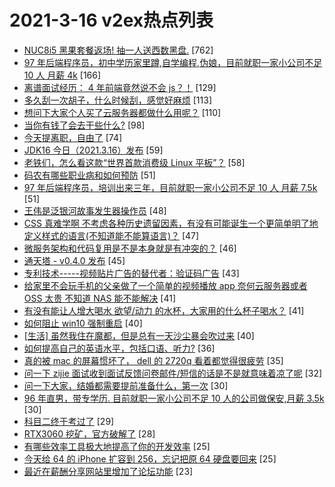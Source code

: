 # 2021-3-16 v2ex热点列表

+ [NUC8i5 黑果套餐返场! 抽一人送西数黑盘.](https://www.v2ex.com/t/762040#reply762) [762]
+ [97 年后端程序员，初中学历家里蹲,自学编程,伪娘，目前就职一家小公司不足 10 人 月薪 4k](https://www.v2ex.com/t/762116#reply166) [166]
+ [离谱面试经历： 4 年前端竟然说不会 js？！](https://www.v2ex.com/t/761963#reply129) [129]
+ [多久刮一次胡子，什么时候刮，感觉好麻烦](https://www.v2ex.com/t/762079#reply113) [113]
+ [想问下大家个人买了云服务器都做什么用呢？](https://www.v2ex.com/t/762023#reply110) [110]
+ [当你有钱了会去干些什么?](https://www.v2ex.com/t/762037#reply98) [98]
+ [今天提离职，自由了](https://www.v2ex.com/t/762051#reply74) [74]
+ [JDK16 今日（2021.3.16）发布](https://www.v2ex.com/t/761934#reply59) [59]
+ [老铁们，怎么看这款“世界首款消费级 Linux 平板”？](https://www.v2ex.com/t/762107#reply58) [58]
+ [码农有哪些职业病和如何预防](https://www.v2ex.com/t/761975#reply51) [51]
+ [97 年后端程序员，培训出来三年，目前就职一家小公司不足 10 人 月薪 7.5k](https://www.v2ex.com/t/762052#reply51) [51]
+ [王伟是泛银河故事发生器操作员](https://www.v2ex.com/t/761932#reply48) [48]
+ [CSS 真难学啊 不考虑各种历史遗留因素，有没有可能诞生一个更简单明了地定义样式的语言(不知道能不能算语言)？](https://www.v2ex.com/t/761935#reply47) [47]
+ [微服务架构和代码复用是不是本身就是有冲突的？](https://www.v2ex.com/t/762072#reply46) [46]
+ [通天塔 - v0.4.0 发布](https://www.v2ex.com/t/762069#reply45) [45]
+ [专利技术-----视频贴片广告的替代者：验证码广告](https://www.v2ex.com/t/762174#reply43) [43]
+ [给家里不会玩手机的父亲做了一个简单的视频播放 app 奈何云服务器或者 OSS 太贵 不知道 NAS 能不能解决](https://www.v2ex.com/t/761965#reply41) [41]
+ [有没有能让人增大喝水 欲望/动力 的水杯，大家用的什么杯子喝水？](https://www.v2ex.com/t/762098#reply41) [41]
+ [如何阻止 win10 强制重启](https://www.v2ex.com/t/761992#reply40) [40]
+ [[生活] 虽然我住在魔都，但是总有一天沙尘暴会吹过来](https://www.v2ex.com/t/762012#reply40) [40]
+ [如何提高自己的英语水平，包括口语、听力?](https://www.v2ex.com/t/762006#reply36) [36]
+ [真的被 mac 的屏幕惯坏了， dell 的 2720q 看着都觉得很疲劳](https://www.v2ex.com/t/762065#reply35) [35]
+ [问一下 zijie 面试收到面试反馈问卷邮件/短信的话是不是就意味着凉了呢](https://www.v2ex.com/t/762146#reply32) [32]
+ [问一下大家，结婚都需要提前准备什么，第一次](https://www.v2ex.com/t/762170#reply30) [30]
+ [96 年直男，带专学历. 目前就职一家小公司不足 10 人的公司做保安,月薪 3.5k](https://www.v2ex.com/t/762202#reply30) [30]
+ [科目二终于考过了](https://www.v2ex.com/t/762035#reply29) [29]
+ [RTX3060 挖矿，官方破解了](https://www.v2ex.com/t/762044#reply28) [28]
+ [有哪些效率工具极大地提高了你的开发效率](https://www.v2ex.com/t/762206#reply25) [25]
+ [今天给 64 的 iPhone 扩容到 256，忘记把原 64 硬盘要回来](https://www.v2ex.com/t/762229#reply25) [25]
+ [最近在薪酬分享网站里增加了论坛功能](https://www.v2ex.com/t/761936#reply23) [23]
